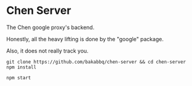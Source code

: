 Chen Server
============================

The Chen google proxy's backend.

Honestly, all the heavy lifting is done by the "google" package.

Also, it does not really track you.

```
git clone https://github.com/bakabbq/chen-server && cd chen-server
npm install

npm start
```
